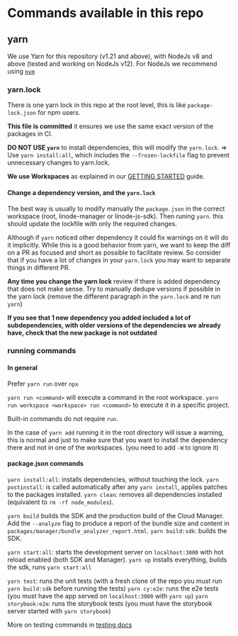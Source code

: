 # Commands available in this repo

## yarn

We use Yarn for this repository (v1.21 and above), with NodeJs v8 and above (tested and working on NodeJs v12).
For NodeJs we recommend using [`nvm`](https://github.com/nvm-sh/nvm)

### yarn.lock

There is one yarn lock in this repo at the root level, this is like `package-lock.json` for npm users.

**This file is committed** it ensures we use the same exact version of the packages in CI.

**DO NOT USE `yarn`** to install dependencies, this will modify the `yarn.lock`.
=> Use `yarn install:all`, which includes the `--frozen-lockfile` flag to prevent unnecessary changes to yarn.lock.

**We use Workspaces** as explained in our [GETTING STARTED](./GETTING_STARTED.md) guide.

#### Change a dependency version, and the `yarn.lock`

The best way is usually to modify manually the `package.json` in the correct workspace (root, linode-manager or linode-js-sdk).
Then runing `yarn`.
this should update the lockfile with only the required changes.

Although if `yarn` noticed other dependency it could fix warnings on it will do it implicitly.
While this is a good behavior from yarn, we want to keep the diff on a PR as focused and short as possible to facilitate review.
So consider that if you have a lot of changes in your `yarn.lock` you may want to separate things in different PR.

**Any time you change the yarn lock** review if there is added dependency that does not make sense.
Try to manually dedupe versions if possible in the yarn lock (remove the different paragraph in the `yarn.lock` and re run `yarn`)

**If you see that 1 new dependency you added included a lot of subdependencies, with older versions of the dependencies we already have, check that the new package is not outdated**

### running commands

#### In general

Prefer `yarn run` over `npx`

`yarn run <command>` will execute a command in the root workspace.
`yarn run workspace <workspace> run <command>` to execute it in a specific project.

Built-in commands do not require `run`.

In the case of `yarn add` running it in the root directory will issue a warning, this is normal and just to make sure that you want to install the dependency there and not in one of the workspaces. (you need to add `-W` to ignore it)

#### package.json commands

`yarn install:all`: installs dependencies, without touching the lock.
`yarn postinstall`: is called automatically after any `yarn install`, applies patches to the packages installed.
`yarn clean`: removes all dependencies installed (equivalent to `rm -rf node_modules`).

`yarn build` builds the SDK and the production build of the Cloud Manager. Add the `--analyze` flag to produce a report of the bundle size and content in `packages/manager/bundle_analyzer_report.html`.
`yarn build:sdk`: builds the SDK.

`yarn start:all`: starts the development server on `localhost:3000` with hot reload enabled (both SDK and Manager).
`yarn up` installs everything, builds the sdk, runs `yarn start:all`

`yarn test`: runs the unit tests (with a fresh clone of the repo you must run `yarn build:sdk` before running the tests)
`yarn cy:e2e`: runs the e2e tests (you must have the app served on `localhost:3000` with `yarn up`)
`yarn storybook:e2e`: runs the storybook tests (you must have the storybook server started with `yarn storybook`)

More on testing commands in [testing docs](./TESTING.md)
